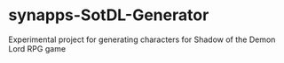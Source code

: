 # synapps-SotDL-Generator
Experimental project for generating characters for Shadow of the Demon Lord RPG game
